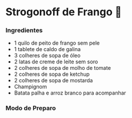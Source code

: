 # Strogonoff de Frango :chicken: 

### Ingredientes

- 1 quilo de peito de frango sem pele
- 1 tablete de caldo de galina
- 3 colheres de sopa de óleo
- 2 latas de creme de leite sem soro
- 2 colheres de sopa de molho de tomate
- 2 colheres de sopa de ketchup
- 2 colheres de sopa de mostarda
- Champignom
- Batata palha e arroz branco para acompanhar

### Modo de Preparo
